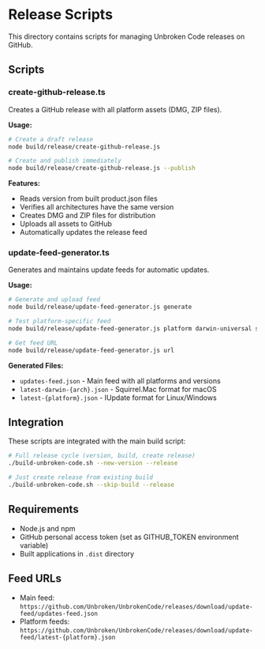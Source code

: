 # Release Scripts

This directory contains scripts for managing Unbroken Code releases on GitHub.

## Scripts

### create-github-release.ts
Creates a GitHub release with all platform assets (DMG, ZIP files).

**Usage:**
```bash
# Create a draft release
node build/release/create-github-release.js

# Create and publish immediately
node build/release/create-github-release.js --publish
```

**Features:**
- Reads version from built product.json files
- Verifies all architectures have the same version
- Creates DMG and ZIP files for distribution
- Uploads all assets to GitHub
- Automatically updates the release feed

### update-feed-generator.ts
Generates and maintains update feeds for automatic updates.

**Usage:**
```bash
# Generate and upload feed
node build/release/update-feed-generator.js generate

# Test platform-specific feed
node build/release/update-feed-generator.js platform darwin-universal stable

# Get feed URL
node build/release/update-feed-generator.js url
```

**Generated Files:**
- `updates-feed.json` - Main feed with all platforms and versions
- `latest-darwin-{arch}.json` - Squirrel.Mac format for macOS
- `latest-{platform}.json` - IUpdate format for Linux/Windows

## Integration

These scripts are integrated with the main build script:

```bash
# Full release cycle (version, build, create release)
./build-unbroken-code.sh --new-version --release

# Just create release from existing build
./build-unbroken-code.sh --skip-build --release
```

## Requirements

- Node.js and npm
- GitHub personal access token (set as GITHUB_TOKEN environment variable)
- Built applications in `.dist` directory

## Feed URLs

- Main feed: `https://github.com/Unbroken/UnbrokenCode/releases/download/update-feed/updates-feed.json`
- Platform feeds: `https://github.com/Unbroken/UnbrokenCode/releases/download/update-feed/latest-{platform}.json`